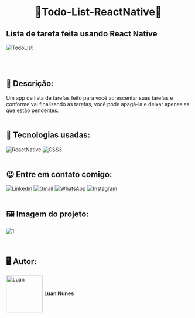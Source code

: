 <h1 align="center">📱Todo-List-ReactNative📱</h1>
<h2>Lista de tarefa feita usando React Native</h2> 

![TodoList](https://user-images.githubusercontent.com/105875989/201526433-7a4a8031-843b-48da-adf0-03d3e6c04ae9.gif)

<br>
<br>
<h2><strong> 📝 Descrição:</strong></h2>    

Um app de lista de tarefas feito para você acrescentar suas tarefas e conforme vai finalizando as tarefas, você pode apagá-la e deixar apenas as que estão pendentes.
<br>
<br>
<h2><strong>🚀 Tecnologias usadas:</strong></h2>   

<div style='display:inline_block;'>
  <img align='center' alt='ReactNative' src='https://img.shields.io/badge/React_Native-20232A?style=for-the-badge&logo=react&logoColor=61DAFB'/>  
  <img align='center' alt='CSS3' src='https://img.shields.io/badge/CSS-239120?&style=for-the-badge&logo=css3&logoColor=white'/> 
</div>
<br>

<h2><strong>😉 Entre em contato comigo:</strong></h2>   

[![Linkedin](https://img.shields.io/badge/LinkedIn-0077B5?style=for-the-badge&logo=linkedin&logoColor=white)](https://www.linkedin.com/in/luan-nunes-esbaltar/)
[![Gmail](https://img.shields.io/badge/Gmail-D14836?style=for-the-badge&logo=gmail&logoColor=white)](mailto:nunesesbaltar.luan02@gmail.com)
[![WhatsApp](https://img.shields.io/badge/WhatsApp-25D366?style=for-the-badge&logo=whatsapp&logoColor=white)](https://api.whatsapp.com/send?phone=5561984653761&text=Ol%C3%A1%20Luan%2C%20tudo%20bem%3F)
[![Instagram](https://img.shields.io/badge/Instagram-E4405F?style=for-the-badge&logo=instagram&logoColor=white)](https://www.instagram.com/luan_nunees/)
<br>
<br>
<h2><strong> 🖼️ Imagem do projeto:</strong></h2> 

![1](https://user-images.githubusercontent.com/105875989/201526441-cc59403b-f44d-4163-827d-992264db70f7.png)

<br>

<h2><strong>🖥️ Autor:</strong></h2>   

<img align='center' style="width:100px; height: 100px;" alt='Luan' src='https://user-images.githubusercontent.com/105875989/202720555-79b37083-a2e8-47d6-8d43-5003323b22ff.jpeg'/>  
<strong>Luan Nunes</strong> 

